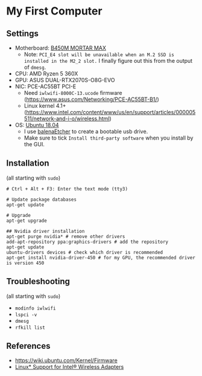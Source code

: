 # My First Computer

## Settings
* Motherboard: [B450M MORTAR MAX](https://www.msi.com/Motherboard/B450M-MORTAR-MAX)
    * Note: `PCI_E4 slot will be unavailable when an M.2 SSD is installed in the M2_2 slot.` I finally figure out this from the output of `dmesg`.
* CPU: AMD Ryzen 5 360X
* GPU: ASUS DUAL-RTX2070S-O8G-EVO
* NIC: PCE-AC55BT PCI-E
    * Need `iwlwifi-8000C-13.ucode` firmware (<https://www.asus.com/Networking/PCE-AC55BT-B1/>)
    * Linux kernel 4.1+ (<https://www.intel.com/content/www/us/en/support/articles/000005511/network-and-i-o/wireless.html>)
* OS: [Ubuntu 18.04](http://old-releases.ubuntu.com/releases/18.04.2/ubuntu-18.04.2-desktop-amd64.iso)
    * I use [balenaEtcher](https://www.balena.io/etcher/) to create a bootable usb drive.
    * Make sure to tick `Install third-party software` when you install by the GUI.

## Installation

(all starting with `sudo`)
```
# Ctrl + Alt + F3: Enter the text mode (tty3)

# Update package databases
apt-get update

# Upgrade
apt-get upgrade

## Nvidia driver installation
apt-get purge nvidia* # remove other drivers
add-apt-repository ppa:graphics-drivers # add the repository
apt-get update
ubuntu-drivers devices # check which driver is recommended
apt-get install nvidia-driver-450 # for my GPU, the recommended driver is version 450
```

## Troubleshooting

(all starting with `sudo`)
* `modinfo iwlwifi`
* `lspci -v`
* `dmesg`
* `rfkill list`

## References
* <https://wiki.ubuntu.com/Kernel/Firmware>
* [Linux* Support for Intel® Wireless Adapters](https://www.intel.com/content/www/us/en/support/articles/000005511/network-and-i-o/wireless.html)
